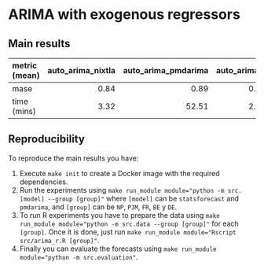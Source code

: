 # ARIMA with exogenous regressors 

## Main results

| metric (mean)   |   auto_arima_nixtla |   auto_arima_pmdarima |   auto_arima_r |
|:---------|--------------------:|----------------------:|---------------:|
| mase     |                0.84 |                  0.89 |           0.82 |
| time (mins)|                3.32 |                 52.51 |           2.91 |

## Reproducibility

To reproduce the main results you have:

1. Execute `make init` to create a Docker image with the required dependencies.
2. Run the experiments using `make run_module module="python -m src.[model] --group [group]"` where `[model]` can be `statsforecast` and `pmdarima`, and `[group]` can be `NP`, `PJM`, `FR`, `BE` y `DE`.
3. To run R experiments you have to prepare the data using `make run_module module="python -m src.data --group [group]"` for each `[group]`. Once it is done, just run `make run_module module="Rscript src/arima_r.R [group]"`.
4. Finally you can evaluate the forecasts using `make run_module module="python -m src.evaluation"`.
